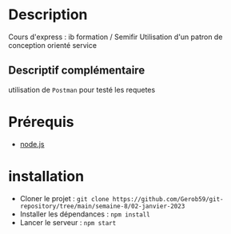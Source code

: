 # Description

Cours d'express : ib formation / Semifir
Utilisation d'un patron de conception orienté service

## Descriptif complémentaire

utilisation de `Postman` pour testé les requetes

# Prérequis

- [node.js](https://nodejs.org/fr/)

# installation

- Cloner le projet : `git clone https://github.com/Gerob59/git-repository/tree/main/semaine-8/02-janvier-2023`
- Installer les dépendances : `npm install`
- Lancer le serveur : `npm start`
